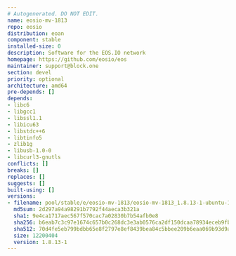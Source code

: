 ```yaml
---
# Autogenerated. DO NOT EDIT.
name: eosio-mv-1813
repo: eosio
distribution: eoan
component: stable
installed-size: 0
description: Software for the EOS.IO network
homepage: https://github.com/eosio/eos
maintainer: support@block.one
section: devel
priority: optional
architecture: amd64
pre-depends: []
depends:
- libc6
- libgcc1
- libssl1.1
- libicu63
- libstdc++6
- libtinfo5
- zlib1g
- libusb-1.0-0
- libcurl3-gnutls
conflicts: []
breaks: []
replaces: []
suggests: []
built-using: []
versions:
- filename: pool/stable/e/eosio-mv-1813/eosio-mv-1813_1.8.13-1-ubuntu-19.10_amd64.deb
  md5sum: 2d297a94a98291b7792f44aeca3b321a
  sha1: 9e4ca1717aec567f570cac7a02830b7b54afb0e8
  sha256: b6eab7c3c97e1674c657b0c268dc3e3ab0576ca2df150dcaa78934eceb9fb66c
  sha512: 70d4fe5eb799bdbb65e8f2797e8ef8439bea84c5bbee209b6eaa069b93d9a63cffd3acbd94ff3a1b4ecd85760201d8b8e481308948992488eaad85c3dfed1eb7
  size: 12200404
  version: 1.8.13-1
---
```


